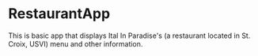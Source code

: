# RestaurantApp

This is basic app that displays Ital In Paradise's (a restaurant located in St. Croix, USVI) menu and other information.
